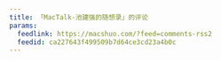 ```yaml
---
title: 「MacTalk-池建强的随想录」的评论
params:
  feedlink: https://macshuo.com/?feed=comments-rss2
  feedid: ca227643f499509b7d64ce3cd23a4b0c
---
```

